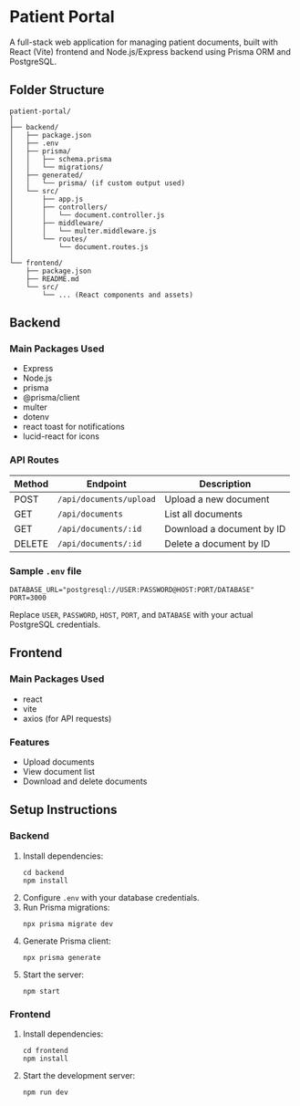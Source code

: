 
# Patient Portal

A full-stack web application for managing patient documents, built with React (Vite) frontend and Node.js/Express backend using Prisma ORM and PostgreSQL.

## Folder Structure

```
patient-portal/
│
├── backend/
│   ├── package.json
│   ├── .env
│   ├── prisma/
│   │   ├── schema.prisma
│   │   └── migrations/
│   ├── generated/
│   │   └── prisma/ (if custom output used)
│   └── src/
│       ├── app.js
│       ├── controllers/
│       │   └── document.controller.js
│       ├── middleware/
│       │   └── multer.middleware.js
│       └── routes/
│           └── document.routes.js
│
└── frontend/
    ├── package.json
    ├── README.md
    └── src/
        └── ... (React components and assets)
```

## Backend

### Main Packages Used

- Express
- Node.js
- prisma
- @prisma/client
- multer
- dotenv
- react toast for notifications
- lucid-react for icons

### API Routes

| Method | Endpoint                | Description                       |
|--------|-------------------------|-----------------------------------|
| POST   | `/api/documents/upload` | Upload a new document             |
| GET    | `/api/documents`        | List all documents                |
| GET    | `/api/documents/:id`    | Download a document by ID         |
| DELETE | `/api/documents/:id`    | Delete a document by ID           |

### Sample `.env` file

```env
DATABASE_URL="postgresql://USER:PASSWORD@HOST:PORT/DATABASE"
PORT=3000
```

Replace `USER`, `PASSWORD`, `HOST`, `PORT`, and `DATABASE` with your actual PostgreSQL credentials.

## Frontend

### Main Packages Used

- react
- vite
- axios (for API requests)


### Features

- Upload documents
- View document list
- Download and delete documents

## Setup Instructions

### Backend

1. Install dependencies:
   ```
   cd backend
   npm install
   ```
2. Configure `.env` with your database credentials.
3. Run Prisma migrations:
   ```
   npx prisma migrate dev
   ```
4. Generate Prisma client:
   ```
   npx prisma generate
   ```
5. Start the server:
   ```
   npm start
   ```

### Frontend

1. Install dependencies:
   ```
   cd frontend
   npm install
   ```
2. Start the development server:
   ```
   npm run dev
   ```
